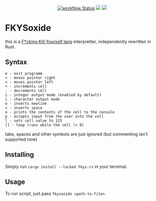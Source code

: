 <p align="center">
  <a title="GitHub Actions" href="https://github.com/ognevnydemon/fkys-rs/actions"><img alt="workflow Status" src="https://img.shields.io/github/actions/workflow/status/ognevnydemon/fkys-rs/ci.yml?branch=master&longCache=true&style=flat-square&label=build&logo=github"></a><!--
  -->
  <a title="Crate" href="https://crates.io/crates/fkys-rs"><img src="https://img.shields.io/crates/v/fkys-rs.svg?style=flat-square"></a><!--
  -->
  <a title="WTFPL license" href="https://github.com/ognevnydemon/fkys-rs/blob/master/LICENSE"><img src="https://img.shields.io/badge/License-WTFPL-red.svg?style=flat-square"></a><!--
  -->
</p>

# FKYSoxide
this is a [F*cking Kill Yourself lang](https://github.com/eleoelo/fkys) interpretter, independently
rewritten in Rust.

## Syntax
```
e - exit programm
> - moves pointer right
< - moves pointer left
+ - increments cell
- - decrements cell
i - integer output mode (enabled by default)
c - character output mode
n - inserts newline
s - inserts space
o - prints the contents of the cell to the console
p - accepts input from the user into the cell
l - sets cell value to 125
[] - loop (runs while the cell != 0)
```
tabs, spaces and other symbols are just ignored (but commenting isn't supported now)

## Installing
Simply run `cargo install --locked fkys-rs` in your terminal.

## Usage
To run script, just pass `fkysoxide <path-to-file>`.
